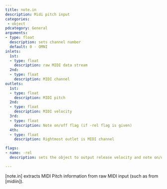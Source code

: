 ```yaml
---
title: note.in
description: Midi pitch input
categories:
 - object
pdcategory: General
arguments:
- type: float
  description: sets channel number
  default: 0 - OMNI
inlets:
  1st:
  - type: float
    description: raw MIDI data stream
  2nd:
  - type: float
    description: MIDI channel
outlets:
  1st:
  - type: float
    description: MIDI pitch
  2nd:
  - type: float
    description: MIDI velocity
  3rd:
  - type: float
    description: Note on/off flag (if -rel flag is given)
  4th:
  - type: float
    description: Rightmost outlet is MIDI channel

flags:
- name: -rel
  description: sets the object to output release velocity and note on/off flag

---
```


[note.in] extracts MIDI Pitch information from raw MIDI input (such as from [midiin]).